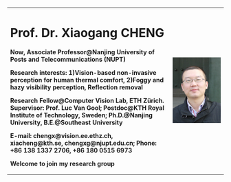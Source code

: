 
<table border="0">
  <tr>
    <td width="75%">
      <h1>Prof. Dr. Xiaogang CHENG</h1>
      <p><b>Now, Associate Professor@Nanjing University of Posts and Telecommunications (NUPT)</b></p>
      <p><b>Research interests: 1)Vision-based non-invasive perception for human thermal comfort, 2)Foggy and hazy visibility perception, Reflection removal</b></p>
      <p><b>Research Fellow@Computer Vision Lab, ETH Zürich. Supervisor: Prof. Luc Van Gool; Postdoc@KTH Royal Institute of Technology, Sweden; Ph.D.@Nanjing University, B.E.@Southeast University</b></p>
      <p><b>E-mail: chengx@vision.ee.ethz.ch, xiacheng@kth.se, chengxg@njupt.edu.cn; Phone: +86 138 1337 2706, +86 180 0515 6973</b></p>
      <p><b>Welcome to join my research group</b></p>
    </td>
    <td width="25%">
      <img src="/chengxg-portrait.jpg" width="100%">      
    </td>
  </tr>
</table>






